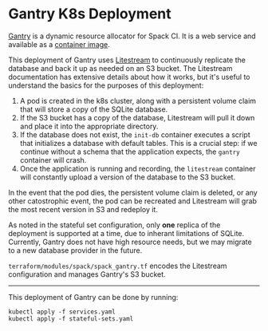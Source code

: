 # Gantry K8s Deployment

[Gantry](https://github.com/spack/spack-gantry) is a dynamic resource allocator for Spack CI. It is a web service and available as a [container image](https://github.com/spack/spack-gantry/pkgs/container/spack-gantry).

This deployment of Gantry uses [Litestream](https://litestream.io) to continuously replicate the database and back it up as needed on an S3 bucket. The Litestream documentation has extensive details about how it works, but it's useful to understand the basics for the purposes of this deployment:

1. A pod is created in the k8s cluster, along with a persistent volume claim that will store a copy of the SQLite database.
2. If the S3 bucket has a copy of the database, Litestream will pull it down and place it into the appropriate directory.
3. If the database does not exist, the `init-db` container executes a script that initializes a database with default tables. This is a crucial step: if we continue without a schema that the application expects, the `gantry` container will crash.
4. Once the application is running and recording, the `litestream` container will constantly upload a version of the database to the S3 bucket.

In the event that the pod dies, the persistent volume claim is deleted, or any other catostrophic event, the pod can be recreated and Litestream will grab the most recent version in S3 and redeploy it.

As noted in the stateful set configuration, only **one** replica of the deployment is supported at a time, due to inherant limitations of SQLite. Currently, Gantry does not have high resource needs, but we may migrate to a new database provider in the future.

`terraform/modules/spack/spack_gantry.tf` encodes the Litestream configuration and manages Gantry's S3 bucket.

-------

This deployment of Gantry can be done by running:

```
kubectl apply -f services.yaml
kubectl apply -f stateful-sets.yaml
```
